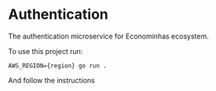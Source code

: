 # Authentication

The authentication microservice for Econominhas ecosystem.

To use this project run:
```
AWS_REGION={region} go run .
```
And follow the instructions
